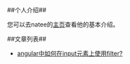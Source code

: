 ##个人介绍##

您可以去natee的[主页](https://natee.github.io/)查看他的基本介绍。

##文章列表##
* [angular中如何在input元素上使用filter?](https://github.com/natee/natee.github.io/issues/1)